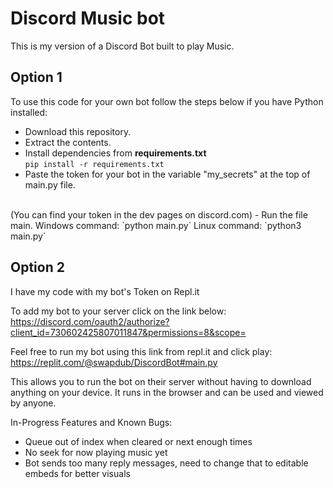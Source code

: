 # Discord Music bot
This is my version of a Discord Bot built to play Music. 

## Option 1
To use this code for your own bot follow the steps below if you have Python installed:

- Download this repository. 
- Extract the contents.
- Install dependencies from <strong> requirements.txt </strong>
<br> `pip install -r requirements.txt`
- Paste the token for your bot in the variable "my_secrets" at the top of main.py file.
<br> 
(You can find your token in the dev pages on discord.com)
- Run the file main.
Windows command: `python main.py`
Linux command: `python3 main.py`


## Option 2
I have my code with my bot's Token on Repl.it <br>

To add my bot to your server click on the link below: 
https://discord.com/oauth2/authorize?client_id=730602425807011847&permissions=8&scope=

Feel free to run my bot using this link from repl.it and click play:
https://replit.com/@swapdub/DiscordBot#main.py

This allows you to run the bot on their server without having to download anything on your device. It runs in the browser and can be used and viewed by anyone.


In-Progress Features and Known Bugs:

- Queue out of index when cleared or next enough times
- No seek for now playing music yet
- Bot sends too many reply messages, need to change that to editable embeds for better visuals


